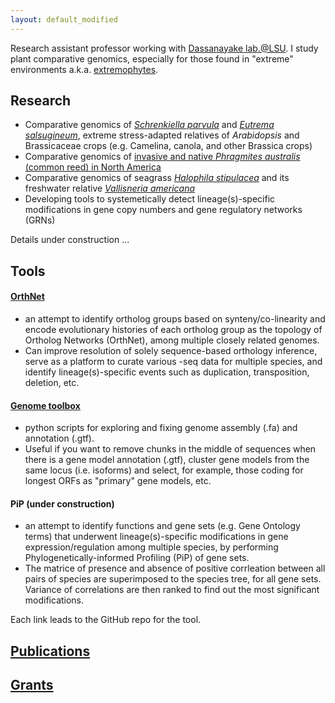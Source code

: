 ```yaml
---
layout: default_modified
---
```

Research assistant professor working with [Dassanayake lab.@LSU](https://www.lsugenomics.org/). I study plant comparative genomics, especially for those found in "extreme" environments a.k.a. [extremophytes](https://extremeplants.org/what-is-an-extremophyte/).

## Research
- Comparative genomics of [_Schrenkiella parvula_](https://extremeplants.org/species/schrenkiella-parvula/?ms=halophytes) and [_Eutrema salsugineum_](https://extremeplants.org/species/eutrema-salsugineum/?ms=halophytes), extreme stress-adapted relatives of _Arabidopsis_ and Brassicaceae crops (e.g. Camelina, canola, and other Brassica crops)
- Comparative genomics of [invasive and native _Phragmites australis_ (common reed) in North America](https://nas.er.usgs.gov/queries/greatlakes/FactSheet.aspx?Species_ID=2937)
- Comparative genomics of seagrass [_Halophila stipulacea_](https://www.gidon-winters.com/research) and its freshwater relative [_Vallisneria americana_](https://plants.ifas.ufl.edu/plant-directory/vallisneria-americana/)
- Developing tools to systemetically detect lineage(s)-specific modifications in gene copy numbers and gene regulatory networks (GRNs)

Details under construction ...

## Tools
#### [OrthNet](https://github.com/ohdongha/OrthNet)
- an attempt to identify ortholog groups based on synteny/co-linearity and encode evolutionary histories of each ortholog group as the topology of Ortholog Networks (OrthNet), among multiple closely related genomes. 
- Can improve resolution of solely sequence-based orthology inference, serve as a platform to curate various -seq data for multiple species, and identify lineage(s)-specific events such as duplication, transposition, deletion, etc. 
#### [Genome toolbox](https://github.com/ohdongha/Genome-Toolbox)
- python scripts for exploring and fixing genome assembly (.fa) and annotation (.gtf). 
- Useful if you want to remove chunks in the middle of sequences when there is a gene model annotation (.gtf), cluster gene models from the same locus (i.e. isoforms) and select, for example, those coding for longest ORFs as "primary" gene models, etc.  
#### PiP (under construction)
- an attempt to identify functions and gene sets (e.g. Gene Ontology terms) that underwent lineage(s)-specific modifications in gene expression/regulation among multiple species, by performing Phylogenetically-informed Profiling (PiP) of gene sets. 
- The matrice of presence and absence of positive corrleation between all pairs of species are superimposed to the species tree, for all gene sets. Variance of correlations are then ranked to find out the most significant modifications. 

Each link leads to the GitHub repo for the tool.

## [Publications](publications.md)

## [Grants](grants.md)
